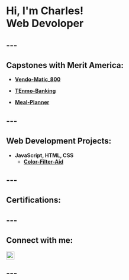 

<h1>Hi, I'm Charles! <br/> <b>Web Devoloper</b></h1>

<!--
<br/><a href="https://github.com/joshmadakor1">Programmer</a>, <a href="https://www.linkedin.com/in/joshmadakor/">Cybersecurity Professional</a>, <a href="https://www.youtube.com/c/joshmadakor">YouTuber</a></h1>
-->
<!-- <h2> Current Project: </h2>

-  

<b>(and This Portfolio)</b> -->

<h2> ---</h2>

<h2> Capstones with Merit America:</h2>

  - <b>[Vendo-Matic_800](https://github.com/granthamj88/Vendo-Matic_800-repo)</b> 
  
  - <b>[TEnmo-Banking](https://github.com/granthamj88/TEnmo-banking)</b>
  
  - <b>[Meal-Planner](https://github.com/granthamj88/Meal_planner)</b>
    
<h2> ---</h2>

<h2> Web Development Projects:</h2>

<!-- - <b>React.js, HTML, CSS</b> <br/>
  - <b>[Tenzies](https://github.com/granthamj88/Tenzies)</b> -->

- <b>JavaScript, HTML, CSS</b> <br/>
  - <b>[Color-Filter-Aid](https://github.com/granthamj88/Color-Filter-Aid)</b>

<h2> ---</h2>
<!--
//buliton example
- <b>Data Structures and Algorithms Practice (AlgoExpert)</b>
- [Praciting DS & Algos in Python](https://github.com/joshmadakor1/Algorithms-Practice)
-->
<h2> Certifications: </h2>
<h2> ---</h2>
<!-- 
//youtube link example
<h2>📺 Popular YouTube Videos</h2>
- [How to get into Cybersecurity Starting From Zero](https://www.youtube.com/watch?v=a83ASGn_V_s)
-->

<!-- social likn example -->
<h2> Connect with me:</h2>

[<img align="left" alt="JoshMadakor | LinkedIn" width="22px" src="https://cdn.jsdelivr.net/npm/simple-icons@v3/icons/linkedin.svg" />][linkedin]

[linkedin]: https://www.linkedin.com/in/charles-grantham/
<br/>
<h2> ---</h2>
<!--
**joshmadakor1/joshmadakor1** is a ✨ _special_ ✨ repository because its `README.md` (this file) appears on your GitHub profile.

Here are some ideas to get you started:

- 🔭 I’m currently working on ...
- 🌱 I’m currently learning ...
- 👯 I’m looking to collaborate on ...
- 🤔 I’m looking for help with ...
- 💬 Ask me about ...
- 📫 How to reach me: ...
- 😄 Pronouns: ...
- ⚡ Fun fact: ...
-->

